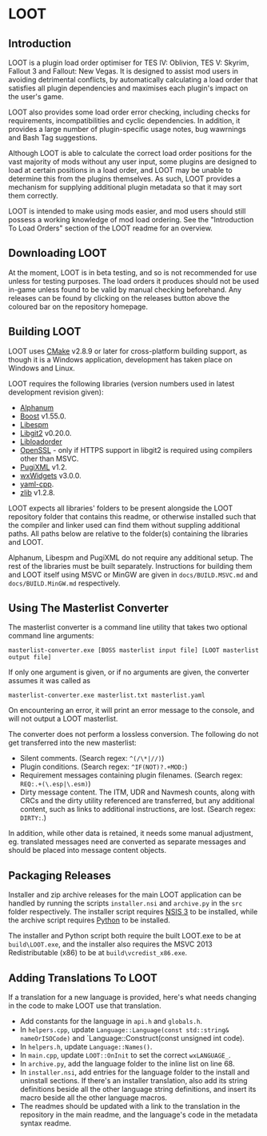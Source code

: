 # LOOT

## Introduction

LOOT is a plugin load order optimiser for TES IV: Oblivion, TES V: Skyrim, Fallout 3 and Fallout: New Vegas. It is designed to assist mod users in avoiding detrimental conflicts, by automatically calculating a load order that satisfies all plugin dependencies and maximises each plugin's impact on the user's game.

LOOT also provides some load order error checking, including checks for requirements, incompatibilities and cyclic dependencies. In addition, it provides a large number of plugin-specific usage notes, bug wawrnings and Bash Tag suggestions.

Although LOOT is able to calculate the correct load order positions for the vast majority of mods without any user input, some plugins are designed to load at certain positions in a load order, and LOOT may be unable to determine this from the plugins themselves. As such, LOOT provides a mechanism for supplying additional plugin metadata so that it may sort them correctly.

LOOT is intended to make using mods easier, and mod users should still possess a working knowledge of mod load ordering. See the "Introduction To Load Orders" section of the LOOT readme for an overview.


## Downloading LOOT

At the moment, LOOT is in beta testing, and so is not recommended for use unless for testing purposes. The load orders it produces should not be used in-game unless found to be valid by manual checking beforehand. Any releases can be found by clicking on the releases button above the coloured bar on the repository homepage.


## Building LOOT

LOOT uses [CMake](http://cmake.org) v2.8.9 or later for cross-platform building support, as though it is a Windows application, development has taken place on Windows and Linux.

LOOT requires the following libraries (version numbers used in latest development revision given):

* [Alphanum](http://www.davekoelle.com/files/alphanum.hpp)
* [Boost](http://www.boost.org) v1.55.0.
* [Libespm](http://github.com/WrinklyNinja/libespm)
* [Libgit2](https://github.com/libgit2) v0.20.0.
* [Libloadorder](http://github.com/WrinklyNinja/libloadorder)
* [OpenSSL](https://www.openssl.org) - only if HTTPS support in libgit2 is required using compilers other than MSVC.
* [PugiXML](http://code.google.com/p/pugixml/) v1.2.
* [wxWidgets](http://www.wxwidgets.org) v3.0.0.
* [yaml-cpp](http://github.com/WrinklyNinja/yaml-cpp).
* [zlib](http://zlib.net) v1.2.8.

LOOT expects all libraries' folders to be present alongside the LOOT repository folder that contains this readme, or otherwise installed such that the compiler and linker used can find them without suppling additional paths. All paths below are relative to the folder(s) containing the libraries and LOOT.

Alphanum, Libespm and PugiXML do not require any additional setup. The rest of the libraries must be built separately. Instructions for building them and LOOT itself using MSVC or MinGW are given in `docs/BUILD.MSVC.md` and `docs/BUILD.MinGW.md` respectively.

## Using The Masterlist Converter

The masterlist converter is a command line utility that takes two optional command line arguments:

```
masterlist-converter.exe [BOSS masterlist input file] [LOOT masterlist output file]
```

If only one argument is given, or if no arguments are given, the converter assumes it was called as

```
masterlist-converter.exe masterlist.txt masterlist.yaml
```

On encountering an error, it will print an error message to the console, and will not output a LOOT masterlist.

The converter does not perform a lossless conversion. The following do not get transferred into the new masterlist:

* Silent comments. (Search regex: `^(/\*|//)`)
* Plugin conditions. (Search regex: `^IF(NOT)?.+MOD:`)
* Requirement messages containing plugin filenames. (Search regex: `REQ:.+(\.esp|\.esm)`)
* Dirty message content. The ITM, UDR and Navmesh counts, along with CRCs and the dirty utility referenced are transferred, but any additional content, such as links to additional instructions, are lost. (Search regex: `DIRTY:`.)

In addition, while other data is retained, it needs some manual adjustment, eg. translated messages need are converted as separate messages and should be placed into message content objects.

## Packaging Releases

Installer and zip archive releases for the main LOOT application can be handled by running the scripts `installer.nsi` and `archive.py` in the `src` folder respectively. The installer script requires [NSIS 3](http://nsis.sourceforge.net/Main_Page) to be installed, while the archive script requires [Python](http://www.python.org/) to be installed.

The installer and Python script both require the built LOOT.exe to be at `build\LOOT.exe`, and the installer also requires the MSVC 2013 Redistributable (x86) to be at `build\vcredist_x86.exe`.

## Adding Translations To LOOT

If a translation for a new language is provided, here's what needs changing in the code to make LOOT use that translation.

* Add constants for the language in `api.h` and `globals.h`.
* In `helpers.cpp`, update `Language::Language(const std::string& nameOrISOCode)` and `Language::Construct(const unsigned int code).
* In `helpers.h`, update `Language::Names()`.
* In `main.cpp`, update `LOOT::OnInit` to set the correct `wxLANGUAGE_`.
* In `archive.py`, add the language folder to the inline list on line 68.
* In `installer.nsi`, add entries for the language folder to the install and uninstall sections. If there's an installer translation, also add its string definitions beside all the other language string definitions, and insert its macro beside all the other language macros.
* The readmes should be updated with a link to the translation in the repository in the main readme, and the language's code in the metadata syntax readme.
